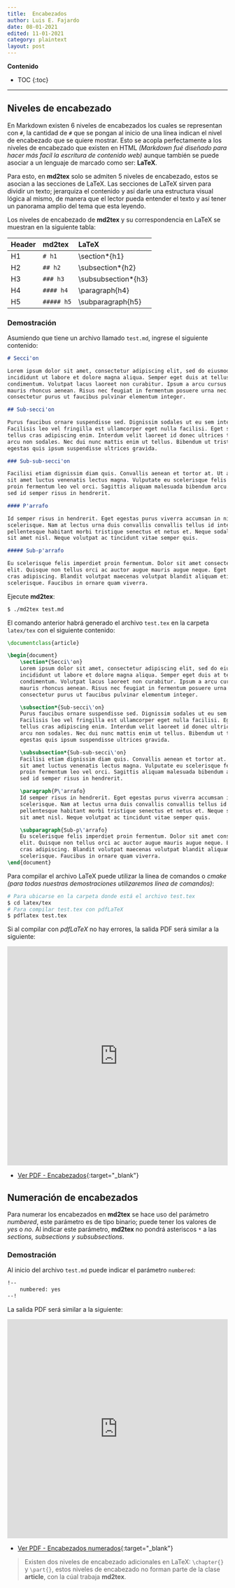 ```yaml
---
title:  Encabezados
author: Luis E. Fajardo
date: 08-01-2021
edited: 11-01-2021
category: plaintext
layout: post
---
```


**Contenido**
* TOC
{:toc}
***

## Niveles de encabezado

En Markdown existen 6 niveles de encabezados los cuales se representan con `#`, la cantidad de 
`#` que se pongan al inicio de una línea indican el nivel de encabezado que se quiere mostrar.
Esto se acopla perfectamente a los niveles de encabezado que existen en HTML _(Markdown fué diseñado para hacer más facíl la escritura de contenido web)_ aunque también se puede asociar a un lenguaje de 
marcado como ser: **LaTeX**.

Para esto, en **md2tex** solo se admiten 5 niveles de encabezado, estos se asocian a las secciones de 
LaTeX. Las secciones de LaTeX sirven para dividir un texto; jerarquiza el contenido y así darle
una estructura visual lógica al mismo, de manera que el lector pueda entender el texto y así tener 
un panorama amplio del tema que esta leyendo.

Los niveles de encabezado de **md2tex** y su correspondencia en LaTeX se muestran en la siguiente tabla:

Header        | **md2tex**   | LaTeX
:-------------|:-------------|:-------------
H1            | `# h1`       | \section*{h1}
H2            | `## h2`      | \subsection*{h2}
H3            | `### h3`     | \subsubsection*{h3}
H4            | `#### h4`    | \paragraph{h4}
H5            | `##### h5`   | \subparagraph{h5}

### Demostración

Asumiendo que tiene un archivo llamado `test.md`, ingrese el siguiente contenido:

```md
# Secci'on

Lorem ipsum dolor sit amet, consectetur adipiscing elit, sed do eiusmod tempor 
incididunt ut labore et dolore magna aliqua. Semper eget duis at tellus at urna 
condimentum. Volutpat lacus laoreet non curabitur. Ipsum a arcu cursus vitae congue 
mauris rhoncus aenean. Risus nec feugiat in fermentum posuere urna nec. Sagittis id 
consectetur purus ut faucibus pulvinar elementum integer. 

## Sub-secci'on

Purus faucibus ornare suspendisse sed. Dignissim sodales ut eu sem integer vitae. 
Facilisis leo vel fringilla est ullamcorper eget nulla facilisi. Eget sit amet 
tellus cras adipiscing enim. Interdum velit laoreet id donec ultrices tincidunt 
arcu non sodales. Nec dui nunc mattis enim ut tellus. Bibendum ut tristique et 
egestas quis ipsum suspendisse ultrices gravida.

### Sub-sub-secci'on

Facilisi etiam dignissim diam quis. Convallis aenean et tortor at. Ut aliquam purus 
sit amet luctus venenatis lectus magna. Vulputate eu scelerisque felis imperdiet 
proin fermentum leo vel orci. Sagittis aliquam malesuada bibendum arcu. Mollis nunc 
sed id semper risus in hendrerit.

#### P'arrafo

Id semper risus in hendrerit. Eget egestas purus viverra accumsan in nisl nisi 
scelerisque. Nam at lectus urna duis convallis convallis tellus id interdum. Sapien 
pellentesque habitant morbi tristique senectus et netus et. Neque sodales ut etiam 
sit amet nisl. Neque volutpat ac tincidunt vitae semper quis.

##### Sub-p'arrafo

Eu scelerisque felis imperdiet proin fermentum. Dolor sit amet consectetur adipiscing 
elit. Quisque non tellus orci ac auctor augue mauris augue neque. Eget sit amet tellus 
cras adipiscing. Blandit volutpat maecenas volutpat blandit aliquam etiam erat velit 
scelerisque. Faucibus in ornare quam viverra.
```

Ejecute **md2tex**:

```bash
$ ./md2tex test.md
```

El comando anterior habrá generado el archivo `test.tex` en la carpeta `latex/tex` con el
siguiente contenido:

```latex
\documentclass{article}

\begin{document}
	\section*{Secci\'on}
	Lorem ipsum dolor sit amet, consectetur adipiscing elit, sed do eiusmod tempor 
	incididunt ut labore et dolore magna aliqua. Semper eget duis at tellus at urna 
	condimentum. Volutpat lacus laoreet non curabitur. Ipsum a arcu cursus vitae congue 
	mauris rhoncus aenean. Risus nec feugiat in fermentum posuere urna nec. Sagittis id 
	consectetur purus ut faucibus pulvinar elementum integer. 

	\subsection*{Sub-secci\'on}
	Purus faucibus ornare suspendisse sed. Dignissim sodales ut eu sem integer vitae. 
	Facilisis leo vel fringilla est ullamcorper eget nulla facilisi. Eget sit amet 
	tellus cras adipiscing enim. Interdum velit laoreet id donec ultrices tincidunt 
	arcu non sodales. Nec dui nunc mattis enim ut tellus. Bibendum ut tristique et 
	egestas quis ipsum suspendisse ultrices gravida.

	\subsubsection*{Sub-sub-secci\'on}
	Facilisi etiam dignissim diam quis. Convallis aenean et tortor at. Ut aliquam purus 
	sit amet luctus venenatis lectus magna. Vulputate eu scelerisque felis imperdiet 
	proin fermentum leo vel orci. Sagittis aliquam malesuada bibendum arcu. Mollis nunc 
	sed id semper risus in hendrerit.

	\paragraph{P\'arrafo}
	Id semper risus in hendrerit. Eget egestas purus viverra accumsan in nisl nisi 
	scelerisque. Nam at lectus urna duis convallis convallis tellus id interdum. Sapien 
	pellentesque habitant morbi tristique senectus et netus et. Neque sodales ut etiam 
	sit amet nisl. Neque volutpat ac tincidunt vitae semper quis.

	\subparagraph{Sub-p\'arrafo}
	Eu scelerisque felis imperdiet proin fermentum. Dolor sit amet consectetur adipiscing 
	elit. Quisque non tellus orci ac auctor augue mauris augue neque. Eget sit amet tellus 
	cras adipiscing. Blandit volutpat maecenas volutpat blandit aliquam etiam erat velit 
	scelerisque. Faucibus in ornare quam viverra.
\end{document}
```

Para compilar el archivo LaTeX puede utilizar la línea de comandos o *cmake* _(para todas nuestras demostraciones utilizaremos línea de comandos)_:

```bash
# Para ubicarse en la carpeta donde está el archivo test.tex
$ cd latex/tex
# Para compilar test.tex con pdfLaTeX
$ pdflatex test.tex
```

Si al compilar con _pdfLaTeX_ no hay errores, la salida PDF será similar a la siguiente:

<iframe src="https://docs.google.com/gview?url={{site.url}}{{site.baseurl}}/assets/pdf/headers_demo.pdf&embedded=true" style="width:100%; height:500px;" frameborder="0"></iframe>


- [Ver PDF - Encabezados][1]{:target="_blank"}

## Numeración de encabezados

Para numerar los encabezados en **md2tex** se hace uso del parámetro _numbered_, este parámetro
es de tipo binario; puede tener los valores de _yes_ o _no_. Al indicar este parámetro, **md2tex**
no pondrá asteriscos `*` a las *sections, subsections y subsubsections*.

### Demostración
Al inicio del archivo `test.md` puede indicar el parámetro `numbered`:

```md
!--
    numbered: yes
--!
```

La salida PDF será similar a la siguiente:

<iframe src="https://docs.google.com/gview?url={{site.url}}{{site.baseurl}}/assets/pdf/numbered_headers_demo.pdf&embedded=true" style="width:100%; height:500px;" frameborder="0"></iframe>

- [Ver PDF - Encabezados numerados][2]{:target="_blank"}

> Existen dos niveles de encabezado adicionales en LaTeX: `\chapter{}` y `\part{}`, estos niveles de encabezado no forman parte de la clase **article**, con la cúal trabaja **md2tex**.

[1]: ../assets/pdf/headers_demo.pdf
[2]: ../assets/pdf/numbered_headers_demo.pdf

